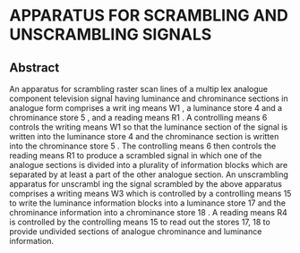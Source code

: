 # APPARATUS FOR SCRAMBLING AND UNSCRAMBLING SIGNALS

## Abstract
An apparatus for scrambling raster scan lines of a multip lex analogue component television signal having luminance and chrominance sections in analogue form comprises a writ ing means W1 , a luminance store 4 and a chrominance store 5 , and a reading means R1 . A controlling means 6 controls the writing means W1 so that the luminance section of the signal is written into the luminance store 4 and the chrominance section is written into the chrominance store 5 . The controlling means 6 then controls the reading means R1 to produce a scrambled signal in which one of the analogue sections is divided into a plurality of information blocks which are separated by at least a part of the other analogue section. An unscrambling apparatus for unscrambl ing the signal scrambled by the above apparatus comprises a writing means W3 which is controlled by a controlling means 15 to write the luminance information blocks into a luminance store 17 and the chrominance information into a chrominance store 18 . A reading means R4 is controlled by the controlling means 15 to read out the stores 17, 18 to provide undivided sections of analogue chrominance and luminance information.